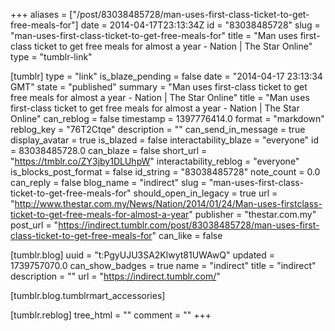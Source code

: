 +++
aliases = ["/post/83038485728/man-uses-first-class-ticket-to-get-free-meals-for"]
date = 2014-04-17T23:13:34Z
id = "83038485728"
slug = "man-uses-first-class-ticket-to-get-free-meals-for"
title = "Man uses first-class ticket to get free meals for almost a year - Nation | The Star Online"
type = "tumblr-link"

[tumblr]
type = "link"
is_blaze_pending = false
date = "2014-04-17 23:13:34 GMT"
state = "published"
summary = "Man uses first-class ticket to get free meals for almost a year - Nation | The Star Online"
title = "Man uses first-class ticket to get free meals for almost a year - Nation | The Star Online"
can_reblog = false
timestamp = 1397776414.0
format = "markdown"
reblog_key = "76T2Ctqe"
description = ""
can_send_in_message = true
display_avatar = true
is_blazed = false
interactability_blaze = "everyone"
id = 83038485728.0
can_blaze = false
short_url = "https://tmblr.co/ZY3jby1DLUhpW"
interactability_reblog = "everyone"
is_blocks_post_format = false
id_string = "83038485728"
note_count = 0.0
can_reply = false
blog_name = "indirect"
slug = "man-uses-first-class-ticket-to-get-free-meals-for"
should_open_in_legacy = true
url = "http://www.thestar.com.my/News/Nation/2014/01/24/Man-uses-firstclass-ticket-to-get-free-meals-for-almost-a-year"
publisher = "thestar.com.my"
post_url = "https://indirect.tumblr.com/post/83038485728/man-uses-first-class-ticket-to-get-free-meals-for"
can_like = false

[tumblr.blog]
uuid = "t:PgyUJU3SA2Klwyt81UWAwQ"
updated = 1739757070.0
can_show_badges = true
name = "indirect"
title = "indirect"
description = ""
url = "https://indirect.tumblr.com/"

[tumblr.blog.tumblrmart_accessories]

[tumblr.reblog]
tree_html = ""
comment = ""
+++
